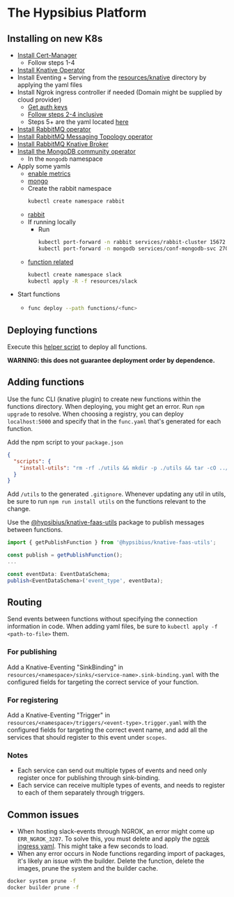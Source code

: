# The Hypsibius Platform
## Installing on new K8s
* [Install Cert-Manager](https://cert-manager.io/docs/installation/helm/#steps)
  * Follow steps 1-4
* [Install Knative Operator](https://knative.dev/docs/install/operator/knative-with-operators/#install-the-knative-operator)
* Install Eventing + Serving from the [resources/knative](./resources/knative/) directory by applying the yaml files
* Install Ngrok ingress controller if needed (Domain might be supplied by cloud provider)
  * [Get auth keys](https://ngrok.com/docs/using-ngrok-with/k8s/#step-2-setup-your-kubernetes-cluster-and-install-the-ngrok-ingress-controller)
  * [Follow steps 2-4 inclusive](https://ngrok.com/docs/using-ngrok-with/k8s/#step-2-setup-your-kubernetes-cluster-and-install-the-ngrok-ingress-controller)
  * Steps 5+ are the yaml located [here](./resources/slack/serving/slack-events.ingress.yaml)
* [Install RabbitMQ operator](https://github.com/rabbitmq/cluster-operator#quickstart)
* [Install RabbitMQ Messaging Topology operator](https://github.com/rabbitmq/messaging-topology-operator/#quickstart)
* [Install RabbitMQ Knative Broker](https://knative.dev/docs/eventing/brokers/broker-types/rabbitmq-broker/#install-the-rabbitmq-controller)
* [Install the MongoDB community operator](https://github.com/mongodb/mongodb-kubernetes-operator/blob/master/docs/install-upgrade.md#install-in-a-different-namespace-using-helm)
  * In the `mongodb` namespace
* Apply some yamls
  * [enable metrics](./resources/global/metrics-server.yaml)
  * [mongo](./resources/mongodb/mongodb.replicaset.yaml)
  * Create the rabbit namespace 
    ```bash
    kubectl create namespace rabbit
    ```
  * [rabbit](./resources/rabbitmq/rabbit.cluster.yaml)
  * If running locally
    * Run 
      ```bash
      kubectl port-forward -n rabbit services/rabbit-cluster 15672
      kubectl port-forward -n mongodb services/conf-mongodb-svc 27017
      ```
  * [function related](./resources/slack/)
    ```bash
    kubectl create namespace slack
    kubectl apply -R -f resources/slack
    ```
* Start functions
  * ```bash
    func deploy --path functions/<func>
    ```
## Deploying functions
Execute this [helper script](./functions/deploy.bash) to deploy all functions.

**WARNING: this does not guarantee deployment order by dependence.**
## Adding functions
Use the func CLI (knative plugin) to create new functions within the functions directory.
When deploying, you might get an error. Run `npm upgrade` to resolve.
When choosing a registry, you can deploy `localhost:5000` and specify that in the `func.yaml` that's generated for each function.

Add the npm script to your `package.json`
```json
{
  "scripts": {
    "install-utils": "rm -rf ./utils && mkdir -p ./utils && tar -cO ../../utils | tar -x && npm i --save ./utils/*"
  }
}
```
Add `/utils` to the generated `.gitignore`.
Whenever updating any util in utils, be sure to run `npm run install utils` on the functions relevant to the change.

Use the [@hypsibius/knative-faas-utils](./utils/knative-faas-utils/) package to publish messages between functions.
```typescript
import { getPublishFunction } from '@hypsibius/knative-faas-utils';

const publish = getPublishFunction();
...

const eventData: EventDataSchema;
publish<EventDataSchema>('event_type', eventData);
```

## Routing
Send events between functions without specifying the connection information in code.
When adding yaml files, be sure to `kubectl apply -f <path-to-file>` them.
### For publishing
Add a Knative-Eventing "SinkBinding" in `resources/<namespace>/sinks/<service-name>.sink-binding.yaml` with the configured fields for targeting the correct service of your function.
### For registering
Add a Knative-Eventing "Trigger" in `resources/<namespace>/triggers/<event-type>.trigger.yaml` with the configured fields for targeting the correct event name, and add all the services that should register to this event under `scopes`.
### Notes
* Each service can send out multiple types of events and need only register once for publishing through sink-binding.
* Each service can receive multiple types of events, and needs to register to each of them separately through triggers.

## Common issues
* When hosting slack-events through NGROK, an error might come up `ERR_NGROK_3207`. To solve this, you must delete and apply the [ngrok ingress yaml](resources/slack/serving/slack-events.ingress.yaml). This might take a few seconds to load.
* When any error occurs in Node functions regarding import of packages, it's likely an issue with the builder. Delete the function, delete the images, prune the system and the builder cache.
```bash
docker system prune -f
docker builder prune -f
```
